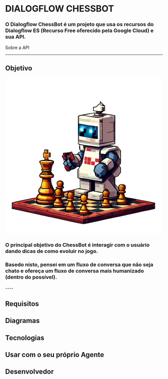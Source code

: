 # DIALOGFLOW CHESSBOT

### O Dialogflow ChessBot é um projeto que usa os recursos do Dialogflow ES (Recurso Free oferecido pela Google Cloud) e sua API.  


   <a src="https://cloud.google.com/dialogflow/es/docs/quick/api?hl=pt-br#detect-intent-text-drest">Sobre a API</a>

---

## Objetivo
![bot](assets/bot.png)
<h3>O principal objetivo do ChessBot é interagir com o usuário dando dicas de como evoluir no jogo.</h3>

<h3>Basedo nisto, pensei em um fluxo de conversa que não seja chato e ofereça um fluxo de conversa mais humanizado (dentro do possível).</h3>


</div>
----

## Requisitos

## Diagramas

## Tecnologias


## Usar com o seu próprio Agente



## Desenvolvedor